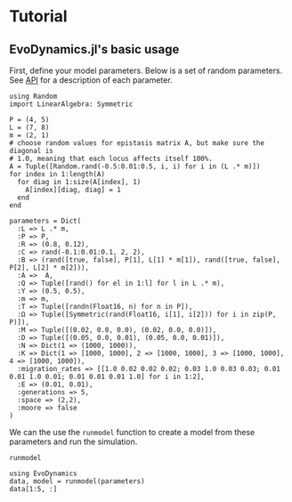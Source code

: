 # Tutorial

## EvoDynamics.jl's basic usage

First, define your model parameters. Below is a set of random parameters. See [API](@ref) for a description of each parameter.

```@example random
using Random
import LinearAlgebra: Symmetric

P = (4, 5)
L = (7, 8)
m = (2, 1)
# choose random values for epistasis matrix A, but make sure the diagonal is 
# 1.0, meaning that each locus affects itself 100%.
A = Tuple([Random.rand(-0.5:0.01:0.5, i, i) for i in (L .* m)])
for index in 1:length(A)
  for diag in 1:size(A[index], 1)
    A[index][diag, diag] = 1
  end
end

parameters = Dict(
  :L => L .* m,
  :P => P,
  :R => (0.8, 0.12),
  :C => rand(-0.1:0.01:0.1, 2, 2),
  :B => (rand([true, false], P[1], L[1] * m[1]), rand([true, false], P[2], L[2] * m[2])),
  :A =>  A,
  :Q => Tuple([rand() for el in 1:l] for l in L .* m),
  :Y => (0.5, 0.5),
  :m => m,
  :T => Tuple([randn(Float16, n) for n in P]),
  :Ω => Tuple([Symmetric(rand(Float16, i[1], i[2])) for i in zip(P, P)]),
  :M => Tuple([(0.02, 0.0, 0.0), (0.02, 0.0, 0.0)]),
  :D => Tuple([(0.05, 0.0, 0.01), (0.05, 0.0, 0.01)]),
  :N => Dict(1 => (1000, 1000)),
  :K => Dict(1 => [1000, 1000], 2 => [1000, 1000], 3 => [1000, 1000], 4 => [1000, 1000]),
  :migration_rates => [[1.0 0.02 0.02 0.02; 0.03 1.0 0.03 0.03; 0.01 0.01 1.0 0.01; 0.01 0.01 0.01 1.0] for i in 1:2],
  :E => (0.01, 0.01),
  :generations => 5,
  :space => (2,2),
  :moore => false
)
```

We can the use the `runmodel` function to create a model from these parameters and run the simulation.

```@docs
runmodel
```

```@example random
using EvoDynamics
data, model = runmodel(parameters)
data[1:5, :]
```
